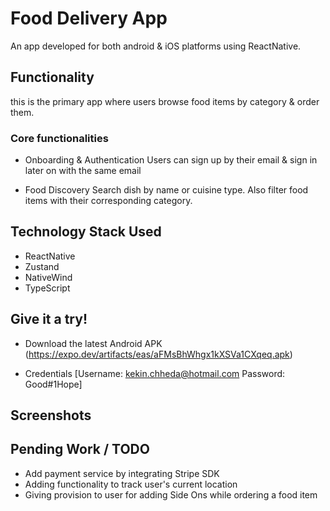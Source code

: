 # Food Delivery App 

An app developed for both android & iOS platforms using ReactNative.

## Functionality
this is the primary app where users browse food items by category & order them.

### Core functionalities
- Onboarding & Authentication
Users can sign up by their email & sign in later on with the same email

- Food Discovery
Search dish by name or cuisine type. Also filter food items with their corresponding category.


## Technology Stack Used

* ReactNative
* Zustand
* NativeWind
* TypeScript

## Give it a try!

- Download the latest Android APK (https://expo.dev/artifacts/eas/aFMsBhWhgx1kXSVa1CXqeq.apk)

- Credentials [Username: kekin.chheda@hotmail.com Password: Good#1Hope]



## Screenshots

## Pending Work / TODO
- Add payment service by integrating Stripe SDK
- Adding functionality to track user's current location
- Giving provision to user for adding Side Ons while ordering a food item

